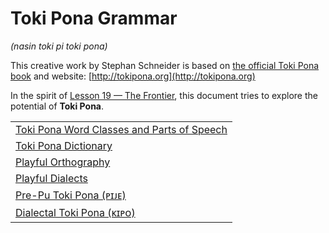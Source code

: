 # Toki Pona Grammar
*(nasin toki pi toki pona)*

This creative work by Stephan Schneider is based on [the official Toki Pona book](http://www.amazon.com/gp/product/0978292308) and website: [http://tokipona.org](http://tokipona.org)

In the spirit of [Lesson 19 — The Frontier](lipu-pi-toki-pona.md#lesson-19), this document tries to explore the potential of **Toki Pona**. 

| |
|:-|
| [Toki Pona Word Classes and Parts of Speech](nimi.md) |
| [Toki Pona Dictionary](ale-pi-nimi-mute.md) |
| [Playful Orthography](nasin-sitelen.md) |
| [Playful Dialects](toki-sin.md) |
| [Pre-Pu Toki Pona (ᴘɪᴊᴇ)](pije.md) |
| [Dialectal Toki Pona (ᴋɪᴘᴏ)](kipo.md) |
